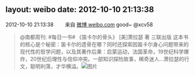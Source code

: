 layout: weibo
date: 2012-10-10 21:13:38
---
<meta name="referrer" content="no-referrer" />

2012-10-10 21:13:38  &nbsp;&nbsp;&nbsp;&nbsp;&nbsp;&nbsp; 来自 <a href="http://weibo.com/" rel="nofollow">微博 weibo.com</a>
good~ @xcv58
>  @南都周刊: #每日一书# 《笛卡尔的骨头》 [美]萧拉瑟 著 三联出版 这本书的核心是个秘密：笛卡尔的遗骨在哪？同时还探索因笛卡尔身心问题带来的现代性的哲学问题，以及其著作后果：启蒙运动，法国革命，19世纪科学爆炸，20世纪后理性与信仰冲突。一部知识探险故事，稀奇迷人…萧拉瑟的行文，聪明利落，才华横溢。 ​​​
>  ![图片](https://ww3.sinaimg.cn/large/61d7cd94jw1dxqe5o2ofoj.jpg)
